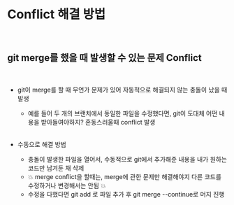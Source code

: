 Conflict 해결 방법 
=========

<br>

git merge를 했을 때 발생할 수 있는 문제 Conflict
----------------

<br>

- git이 merge를 할 때 무언가 문제가 있어 자동적으로 해결되지 않는 충돌이 났을 때 발생 
    - 예를 들어 두 개의 브랜치에서 동일한 파일을 수정했다면, git이 도대체 어떤 내용을 받아들여야하지? 혼동스러울때 conflict 발생 

    <br>

- 수동으로 해결 방법 
    - 충돌이 발생한 파일을 열어서, 수동적으로 git에서 추가해준 내용을 내가 원하는 코드만 남겨둔 채 삭제 
    - 💥 merge conflict을 할때는, merge에 관한 문제만 해결해야지 다른 코드를 수정하거나 변경해서는 안됨 💥
    - 수정을 다했다면 git add 로 파일 추가 후 git merge --continue로 머지 진행 

